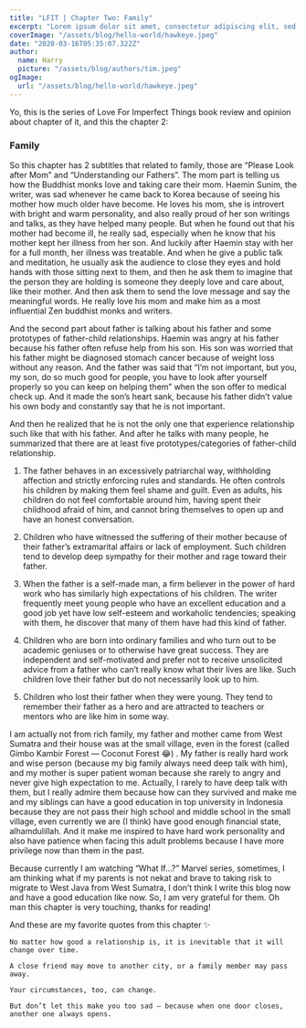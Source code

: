 ```yaml
---
title: "LFIT | Chapter Two: Family"
excerpt: "Lorem ipsum dolor sit amet, consectetur adipiscing elit, sed do eiusmod tempor incididunt ut labore et dolore magna aliqua. Praesent elementum facilisis leo vel fringilla est ullamcorper eget. At imperdiet dui accumsan sit amet nulla facilities morbi tempus."
coverImage: "/assets/blog/hello-world/hawkeye.jpeg"
date: "2020-03-16T05:35:07.322Z"
author:
  name: Harry
  picture: "/assets/blog/authors/tim.jpeg"
ogImage:
  url: "/assets/blog/hello-world/hawkeye.jpeg"
---
```


Yo, this is the series of Love For Imperfect Things book review and opinion about chapter of it, and this the chapter 2:

### Family

So this chapter has 2 subtitles that related to family, those are “Please Look after Mom” and “Understanding our Fathers”. The mom part is telling us how the Buddhist monks love and taking care their mom. Haemin Sunim, the writer, was sad whenever he came back to Korea because of seeing his mother how much older have become. He loves his mom, she is introvert with bright and warm personality, and also really proud of her son writings and talks, as they have helped many people. But when he found out that his mother had become ill, he really sad, especially when he know that his mother kept her illness from her son. And luckily after Haemin stay with her for a full month, her illness was treatable. And when he give a public talk and meditation, he usually ask the audience to close they eyes and hold hands with those sitting next to them, and then he ask them to imagine that the person they are holding is someone they deeply love and care about, like their mother. And then ask them to send the love message and say the meaningful words. He really love his mom and make him as a most influential Zen buddhist monks and writers.

And the second part about father is talking about his father and some prototypes of father-child relationships. Haemin was angry at his father because his father often refuse help from his son. His son was worried that his father might be diagnosed stomach cancer because of weight loss without any reason. And the father was said that “I’m not important, but you, my son, do so much good for people, you have to look after yourself properly so you can keep on helping them” when the son offer to medical check up. And it made the son’s heart sank, because his father didn’t value his own body and constantly say that he is not important.

And then he realized that he is not the only one that experience relationship such like that with his father. And after he talks with many people, he summarized that there are at least five prototypes/categories of father-child relationship.

1. The father behaves in an excessively patriarchal way, withholding affection and strictly enforcing rules and standards. He often controls his children by making them feel shame and guilt. Even as adults, his children do not feel comfortable around him, having spent their childhood afraid of him, and cannot bring themselves to open up and have an honest conversation.

2. Children who have witnessed the suffering of their mother because of their father’s extramarital affairs or lack of employment. Such children tend to develop deep sympathy for their mother and rage toward their father.

3. When the father is a self-made man, a firm believer in the power of hard work who has similarly high expectations of his children. The writer frequently meet young people who have an excellent education and a good job yet have low self-esteem and workaholic tendencies; speaking with them, he discover that many of them have had this kind of father.

4. Children who are born into ordinary families and who turn out to be academic geniuses or to otherwise have great success. They are independent and self-motivated and prefer not to receive unsolicited advice from a father who can’t really know what their lives are like. Such children love their father but do not necessarily look up to him.

5. Children who lost their father when they were young. They tend to remember their father as a hero and are attracted to teachers or mentors who are like him in some way.

I am actually not from rich family, my father and mother came from West Sumatra and their house was at the small village, even in the forest (called Gimbo Kambir Forest — Coconut Forest 😂) . My father is really hard work and wise person (because my big family always need deep talk with him), and my mother is super patient woman because she rarely to angry and never give high expectation to me. Actually, I rarely to have deep talk with them, but I really admire them because how can they survived and make me and my siblings can have a good education in top university in Indonesia because they are not pass their high school and middle school in the small village, even currently we are (I think) have good enough financial state, alhamdulillah. And it make me inspired to have hard work personality and also have patience when facing this adult problems because I have more privilege now than them in the past.

Because currently I am watching “What If…?” Marvel series, sometimes, I am thinking what if my parents is not nekat and brave to taking risk to migrate to West Java from West Sumatra, I don’t think I write this blog now and have a good education like now. So, I am very grateful for them. Oh man this chapter is very touching, thanks for reading!

And these are my favorite quotes from this chapter ✨

```
No matter how good a relationship is, it is inevitable that it will change over time.

A close friend may move to another city, or a family member may pass away.

Your circumstances, too, can change.

But don’t let this make you too sad — because when one door closes, another one always opens.
```
